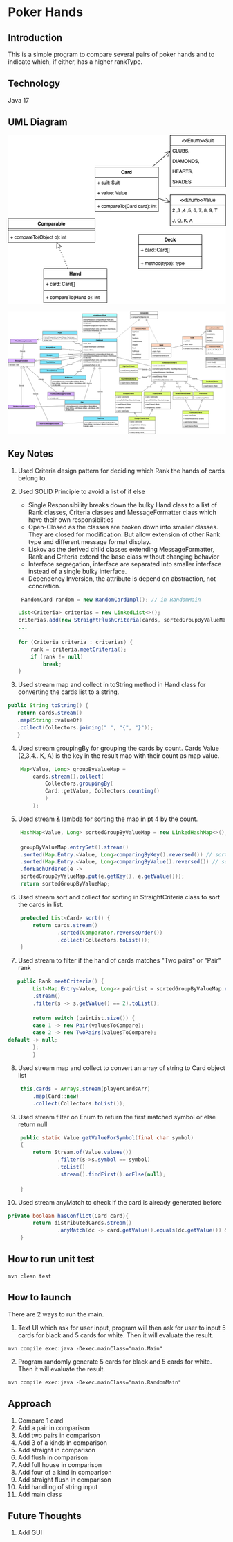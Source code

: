 # Poker Hands

## Introduction
This is a simple program to compare several pairs of poker hands and to indicate which, if either, has a higher rankType.

## Technology
Java 17

## UML Diagram
![class diagram](poker-hands.drawio.png)


![class diagram](poker-hands-new.drawio.png)

## Key Notes
1. Used Criteria design pattern for deciding which Rank the hands of cards belong to.
2. Used SOLID Principle to avoid a list of if else
   * Single Responsibility breaks down the bulky Hand class to a list of Rank classes, Criteria classes and MessageFormatter class which have their own responsibilties
   * Open-Closed as the classes are broken down into smaller classes. They are closed for modification. But allow extension of other Rank type and different message format display.
   * Liskov as the derived child classes extending MessageFormatter, Rank and Criteria extend the base class without changing behavior
   * Interface segregation, interface are separated into smaller interface instead of a single bulky interface.   
   * Dependency Inversion, the attribute is depend on abstraction, not concretion. 
   ```java
    RandomCard random = new RandomCardImpl(); // in RandomMain
   ```
       
    ```java
    List<Criteria> criterias = new LinkedList<>();
    criterias.add(new StraightFlushCriteria(cards, sortedGroupByValueMap, straightCriteria, flushCriteria));
    ...

    for (Criteria criteria : criterias) {
        rank = criteria.meetCriteria();
        if (rank != null)
            break;
    }
    ```
3. Used stream map and collect in toString method in Hand class for converting the cards list to a string.
```java
public String toString() {
   return cards.stream()
   .map(String::valueOf)
   .collect(Collectors.joining(" ", "{", "}"));
   }
```
4. Used stream groupingBy for grouping the cards by count. Cards Value (2,3,4...K, A) is the key in the result map with their count as map value.
```java
    Map<Value, Long> groupByValueMap =
        cards.stream().collect(
            Collectors.groupingBy(
            Card::getValue, Collectors.counting()
            )
        );
```
5. Used stream & lambda for sorting the map in pt 4 by the count.
```java
    HashMap<Value, Long> sortedGroupByValueMap = new LinkedHashMap<>();

    groupByValueMap.entrySet().stream()
    .sorted(Map.Entry.<Value, Long>comparingByKey().reversed()) // sort by card's value desc
    .sorted(Map.Entry.<Value, Long>comparingByValue().reversed()) // sort by card value's count desc
    .forEachOrdered(e ->
    sortedGroupByValueMap.put(e.getKey(), e.getValue()));
    return sortedGroupByValueMap;
```
6. Used stream sort and collect for sorting in StraightCriteria class to sort the cards in list.
```java
    protected List<Card> sort() {
        return cards.stream()
                .sorted(Comparator.reverseOrder())
                .collect(Collectors.toList());
    }
```

7. Used stream to filter if the hand of cards matches "Two pairs" or "Pair" rank
```java
   public Rank meetCriteria() {
        List<Map.Entry<Value, Long>> pairList = sortedGroupByValueMap.entrySet()
        .stream()
        .filter(s -> s.getValue() == 2).toList();

        return switch (pairList.size()) {
        case 1 -> new Pair(valuesToCompare);
        case 2 -> new TwoPairs(valuesToCompare);
default -> null;
        };
        }
```

8. Used stream map and collect to convert an array of string to Card object list
```java
    this.cards = Arrays.stream(playerCardsArr)
        .map(Card::new)
        .collect(Collectors.toList());
```

9. Used stream filter on Enum to return the first matched symbol or else return null
```java
    public static Value getValueForSymbol(final char symbol)
    {
        return Stream.of(Value.values())
                .filter(s->s.symbol == symbol)
                .toList()
                .stream().findFirst().orElse(null);

    }
```
10. Used stream anyMatch to check if the card is already generated before
```java
private boolean hasConflict(Card card){
        return distributedCards.stream()
                .anyMatch(dc -> card.getValue().equals(dc.getValue()) && card.getSuit().equals(dc.getSuit()));
    }

```

## How to run unit test
```
mvn clean test
```

## How to launch
There are 2 ways to run the main.
1. Text UI which ask for user input, program will then ask for user to input 5 cards for black and 5 cards for white. Then it will evaluate the result.
```
mvn compile exec:java -Dexec.mainClass="main.Main"
```
2. Program randomly generate 5 cards for black and 5 cards for white. Then it will evaluate the result.
```
mvn compile exec:java -Dexec.mainClass="main.RandomMain"
```

## Approach
1. Compare 1 card  
2. Add a pair in comparison
3. Add two pairs in comparison
4. Add 3 of a kinds in comparison
5. Add straight in comparison
6. Add flush in comparison
7. Add full house in comparison
8. Add four of a kind in comparison
9. Add straight flush in comparison
10. Add handling of string input
11. Add main class

## Future Thoughts
1. Add GUI
